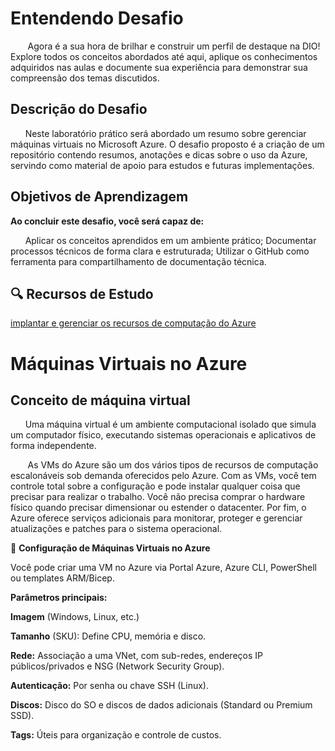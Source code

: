 # Entendendo Desafio 
&nbsp;&nbsp;&nbsp;&nbsp;&nbsp;&nbsp; Agora é a sua hora de brilhar e construir um perfil de destaque na DIO! Explore todos os conceitos abordados até aqui, aplique os conhecimentos adquiridos nas aulas e documente sua experiência para demonstrar sua compreensão dos temas discutidos.


## Descrição do Desafio
&nbsp;&nbsp;&nbsp;&nbsp;&nbsp;&nbsp;Neste laboratório prático será abordado um resumo sobre gerenciar máquinas virtuais no Microsoft Azure. O desafio proposto é a criação de um repositório contendo resumos, anotações e dicas sobre o uso da Azure, servindo como material de apoio para estudos e futuras implementações.

## Objetivos de Aprendizagem 
**Ao concluir este desafio, você será capaz de:** 

&nbsp;&nbsp;&nbsp;&nbsp;&nbsp;&nbsp;Aplicar os conceitos aprendidos em um ambiente prático;
Documentar processos técnicos de forma clara e estruturada; 
Utilizar o GitHub como ferramenta para compartilhamento de documentação técnica. 

## 🔍 Recursos de Estudo

[implantar e gerenciar os recursos de computação do Azure](https://learn.microsoft.com/pt-br/training/paths/az-104-manage-compute-resources/)


# Máquinas Virtuais no Azure

## Conceito de máquina virtual
&nbsp;&nbsp;&nbsp;&nbsp;&nbsp;&nbsp;Uma máquina virtual é um ambiente computacional isolado que simula um computador físico, executando sistemas operacionais e aplicativos de forma independente.

&nbsp;&nbsp;&nbsp;&nbsp;&nbsp;&nbsp; As VMs do Azure são um dos vários tipos de recursos de computação escalonáveis sob demanda oferecidos pelo Azure. Com as VMs, você tem controle total sobre a configuração e pode instalar qualquer coisa que precisar para realizar o trabalho. Você não precisa comprar o hardware físico quando precisar dimensionar ou estender o datacenter. Por fim, o Azure oferece serviços adicionais para monitorar, proteger e gerenciar atualizações e patches para o sistema operacional.

📌 **Configuração de Máquinas Virtuais no Azure**

Você pode criar uma VM no Azure via Portal Azure, Azure CLI, PowerShell ou templates ARM/Bicep.

**Parâmetros principais:**

**Imagem** (Windows, Linux, etc.)

**Tamanho** (SKU): Define CPU, memória e disco.

**Rede:** Associação a uma VNet, com sub-redes, endereços IP públicos/privados e NSG (Network Security Group).

**Autenticação:** Por senha ou chave SSH (Linux).

**Discos:** Disco do SO e discos de dados adicionais (Standard ou Premium SSD).

**Tags:** Úteis para organização e controle de custos.
